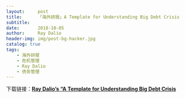 ```yaml
---
layout:     post
title:      「海外研报」A Template for Understanding Big Debt Crisis
subtitle:   
date:       2018-10-05
author:     Ray Dalio
header-img: img/post-bg-hacker.jpg
catalog: true
tags:
    - 海外研报
    - 危机管理
    - Ray Dalio
    - 债务管理
---
```

下载链接：[**Ray Dalio’s “A Template for Understanding Big Debt Crisis**](https://www.principles.com/A-Template-For-Understanding-Big-Debt-Crises-By-Ray-Dalio.pdf)
